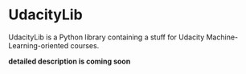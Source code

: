 # UdacityLib

UdacityLib is a Python library containing a stuff for Udacity Machine-Learning-oriented courses.

**detailed description is coming soon**
